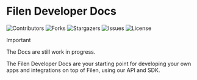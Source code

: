 # Filen Developer Docs

![Contributors](https://img.shields.io/github/contributors/JupiterPi/filen-docs?color=dark-green) ![Forks](https://img.shields.io/github/forks/JupiterPi/filen-docs?style=social) ![Stargazers](https://img.shields.io/github/stars/JupiterPi/filen-docs?style=social) ![Issues](https://img.shields.io/github/issues/JupiterPi/filen-docs) ![License](https://img.shields.io/github/license/JupiterPi/filen-docs)

> [!IMPORTANT]
> The Docs are still work in progress.

The Filen Developer Docs are your starting point for developing your own apps and integrations on top of Filen, using our API and SDK.
